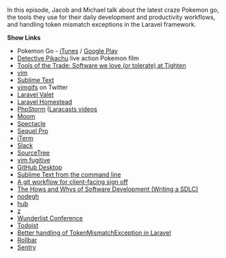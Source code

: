In this episode, Jacob and Michael talk about the latest craze Pokemon go, the tools they use for their daily development and productivity workflows, and handling token mismatch exceptions in the Laravel framework.

**Show Links**

* Pokemon Go - [iTunes](https://itunes.apple.com/au/app/pokemon-go/id1094591345?mt=8) / [Google Play](https://play.google.com/store/apps/details?id=com.nianticlabs.pokemongo&hl=en)
* [Detective Pikachu](http://www.cessnockadvertiser.com.au/story/4049151/pokemon-live-action-movie-detective-pikachu-confirmed-by-legendary-pictures/?cs=36) live action Pokemon film
* [Tools of the Trade: Software we love (or tolerate) at Tighten](https://blog.tighten.co/tools-of-the-trade-software-we-love-or-tolerate-at-tighten)
* [vim](http://www.vim.org)
* [Sublime Text](https://www.sublimetext.com)
* [vimgifs](https://twitter.com/vimgifs) on Twitter
* [Laravel Valet](https://laravel.com/docs/5.2/valet)
* [Laravel Homestead](https://laravel.com/docs/5.2/homestead)
* [PhpStorm](https://www.jetbrains.com/phpstorm) ([Laracasts videos](https://laracasts.com/series/how-to-be-awesome-in-phpstorm)
* [Moom](https://manytricks.com/moom)
* [Spectacle](https://www.spectacleapp.com)
* [Sequel Pro](http://sequelpro.com)
* [iTerm](https://www.iterm2.com)
* [Slack](https://slack.com)
* [SourceTree](https://www.sourcetreeapp.com)
* [vim fugitive](https://github.com/tpope/vim-fugitive)
* [GitHub Desktop](https://desktop.github.com)
* [Sublime Text from the command line](https://www.sublimetext.com/docs/2/osx_command_line.html)
* [A git workflow for client-facing sign off](https://dotdev.co/a-git-workflow-for-client-facing-sign-off-28b7683bf01c)
* [The Hows and Whys of Software Development (Writing a SDLC)](https://gistlog.co/JacobBennett/d246789b546747b391b48231f44c6007)
* [nodegh](http://nodegh.io)
* [hub](https://hub.github.com)
* [z](https://github.com/rupa/z)
* [Wunderlist Conference](https://twitter.com/JackFruh/status/755963135056424962)
* [Todoist](https://todoist.com)
* [Better handling of TokenMismatchException in Laravel](https://dyrynda.com.au/blog/better-handling-of-tokenmismatchexception-in-laravel)
* [Rollbar](https://rollbar.com)
* [Sentry](https://getsentry.com)
